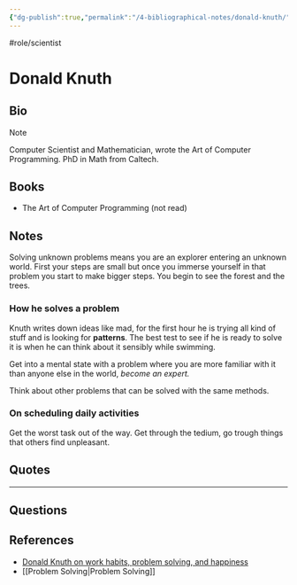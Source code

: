```yaml
---
{"dg-publish":true,"permalink":"/4-bibliographical-notes/donald-knuth/","created":"2023-07-21T13:11:47.859+02:00","updated":"2023-08-12T14:24:09.771+02:00"}
---
```


#role/scientist

# Donald Knuth

##  Bio

> [!NOTE]
> Computer Scientist and Mathematician, wrote the Art of Computer Programming. PhD in Math from Caltech.

## Books
- The Art of Computer Programming (not read) 

## Notes
Solving unknown problems means you are an explorer entering an unknown world. First your steps are small but once you immerse yourself in that problem you start to make bigger steps. You begin to see the forest and the trees.

### How he solves a problem
Knuth writes down ideas like mad, for the first hour he is trying all kind of stuff and is looking for **patterns**. The best test to see if he is ready to solve it is when he can think about it sensibly while swimming. 

Get into a mental state with a problem where you are more familiar with it than anyone else in the world, *become an expert.*

Think about other problems that can be solved with the same methods.

### On scheduling daily activities
Get the worst task out of the way. Get through the tedium, go trough things that others find unpleasant.

## Quotes

---
## Questions

## References 
- [Donald Knuth on work habits, problem solving, and happiness](https://shuvomoy.github.io/blogs/posts/Knuth-on-work-habits-and-problem-solving-and-happiness/#donald_knuth_on_work_habits_problem_solving_and_happiness)
- [[Problem Solving\|Problem Solving]]
